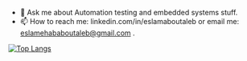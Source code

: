 
- 💬 Ask me about Automation testing and embedded systems stuff.
- 📫 How to reach me: linkedin.com/in/eslamaboutaleb or email me: eslamehababoutaleb@gmail.com .

[![Top Langs](https://github-readme-stats.vercel.app/api/top-langs/?username=eslam-aboutaleb&layout=compact)](https://github.com/eslam-aboutaleb/github-readme-stats)

<!--
<img src = "https://github-readme-stats.vercel.app/api?username=eslam-aboutaleb&&show_icons=true&title_color=ffffff&icon_color=bb2acf&text_color=daf7dc&bg_color=151515" >
-->
